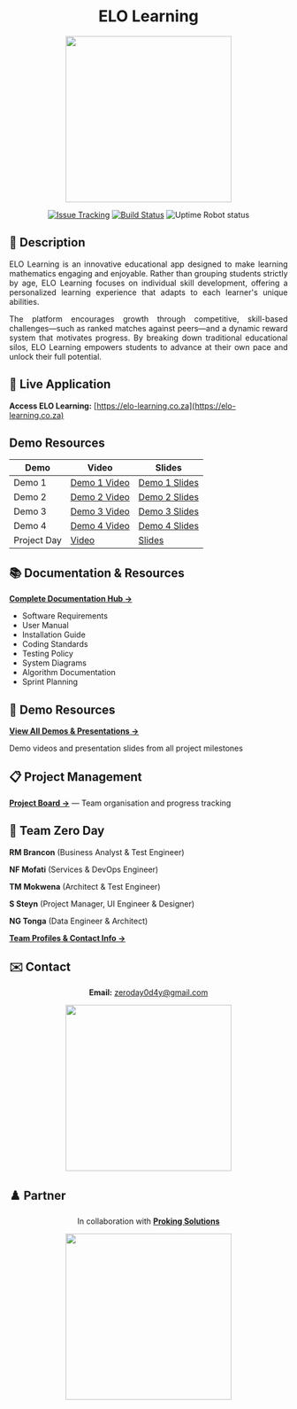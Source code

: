 <div align="center">
    <h1>ELO Learning</h1>
    <img src="https://drive.usercontent.google.com/download?id=1zazGq71UACnS8KEjIlrJ34Ms2zmbrmqC" width="300"/>
</div>

<div align="center">

[![Issue Tracking](https://img.shields.io/badge/Issue_Tracking-GitHub_Issues-yellow)](https://github.com/COS301-SE-2025/ELO-Learning/issues)
[![Build Status](https://img.shields.io/badge/Build_Status-GitHub_Actions-brightgreen)](https://github.com/COS301-SE-2025/ELO-Learning/actions/workflows/linter.yml)
![Uptime Robot status](https://img.shields.io/uptimerobot/status/m797015486-75c486778a8f87b141372bd7)

</div>

## 📄 Description

<div align="justify">
ELO Learning is an innovative educational app designed to make learning mathematics engaging and enjoyable. Rather than grouping students strictly by age, ELO Learning focuses on individual skill development, offering a personalized learning experience that adapts to each learner's unique abilities.

The platform encourages growth through competitive, skill-based challenges—such as ranked matches against peers—and a dynamic reward system that motivates progress. By breaking down traditional educational silos, ELO Learning empowers students to advance at their own pace and unlock their full potential.

</div>

## 🚀 Live Application

**Access ELO Learning:** [https://elo-learning.co.za](https://elo-learning.co.za)

## Demo Resources

<div align="center">

| Demo        | Video                                                                                                 | Slides                                                                                                                                                                         |
| ----------- | ----------------------------------------------------------------------------------------------------- | ------------------------------------------------------------------------------------------------------------------------------------------------------------------------------ |
| Demo 1      | [Demo 1 Video](https://drive.google.com/file/d/1e2E4Jgxe9Kg_B71Dpo1kF9NmZOw2nZKu/view?usp=drive_link) | [Demo 1 Slides](https://www.canva.com/design/DAGoo9K8790/2R-M321YjC0ZFsuUi0iVuA/edit?utm_content=DAGoo9K8790&utm_campaign=designshare&utm_medium=link2&utm_source=sharebutton) |
| Demo 2      | [Demo 2 Video](https://drive.google.com/file/d/1h8D7pI16n6AEnDAZ44I-xgcbYiTjGWAs/view?usp=drive_link) | [Demo 2 Slides](https://www.canva.com/design/DAGrAtPZc84/D6iylYVmubSv3udRGTYdtw/edit?utm_content=DAGrAtPZc84&utm_campaign=designshare&utm_medium=link2&utm_source=sharebutton) |
| Demo 3      | [Demo 3 Video](https://drive.google.com/file/d/1DwynL0g0CKzLbp2S27Q--R37b1FxexyD/view?usp=drive_link) | [Demo 3 Slides](https://www.canva.com/design/DAGwI28zgfw/wC5KJmt6Rxto-9B4sA3v0g/edit?utm_content=DAGwI28zgfw&utm_campaign=designshare&utm_medium=link2&utm_source=sharebutton) |
| Demo 4      | [Demo 4 Video](https://drive.google.com/file/d/1C2vY_NennMutf-jkJs6DNPC5brmIp6ci/view?usp=sharing)    | [Demo 4 Slides](https://www.canva.com/design/DAGz0CLbQ_g/zmopZssGtdGKBwKJQ0yLiA/edit)                                                                                          |
| Project Day | [Video](https://drive.google.com/file/d/1C2vY_NennMutf-jkJs6DNPC5brmIp6ci/view?usp=sharing)           | [Slides](https://www.canva.com/design/DAGz0CLbQ_g/zmopZssGtdGKBwKJQ0yLiA/edit)                                                                                                 |

</div>

## 📚 Documentation & Resources

**[Complete Documentation Hub →](docs/readme.md)**

- Software Requirements
- User Manual
- Installation Guide
- Coding Standards
- Testing Policy
- System Diagrams
- Algorithm Documentation
- Sprint Planning

## 🎥 Demo Resources

**[View All Demos & Presentations →](demos/readme.md)**

Demo videos and presentation slides from all project milestones

## 📋 Project Management

**[Project Board →](https://github.com/orgs/COS301-SE-2025/projects/120)** — Team organisation and progress tracking

## 👥 Team Zero Day

**RM Brancon** (Business Analyst & Test Engineer)

**NF Mofati** (Services & DevOps Engineer)

**TM Mokwena** (Architect & Test Engineer)

**S Steyn** (Project Manager, UI Engineer & Designer)

**NG Tonga** (Data Engineer & Architect)

**[Team Profiles & Contact Info →](docs/TEAM.md)**

## ✉️ Contact

<div align="center">

**Email:** <zeroday0d4y@gmail.com>

<img src="https://drive.usercontent.google.com/download?id=1Py1pypOH4mMxOnsg2kw2PCKg340RuPTJ" width="300px"/>

</div>

## ♟️ Partner

<div align="center">

In collaboration with **[Proking Solutions](https://proking.solutions/)**

<img src="https://drive.usercontent.google.com/download?id=1usb25gGHfheUws5oPzCXmuTKMUe-GAAQ" width="300px"/>

</div>
